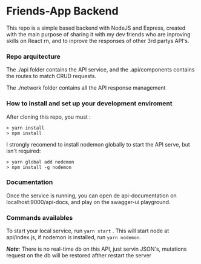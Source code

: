 # Friends-App Backend

This repo is a simple based backend with NodeJS and Express, created with the main purpose of sharing it with my dev friends who are inproving skills on React rn, and to inprove the responses of other 3rd partys API's.

### Repo arquitecture
The ./api folder contains the API service, and the .api/components contains the routes to match CRUD requests.

The ./network folder contains all the API response management

### How to install and set up your development enviroment

After cloning this repo, you must : 

```
> yarn install
> npm install

```
I strongly recomend to install nodemon globally to start the API serve, but isn't required:

```
> yarn global add nodemon
> npm install -g nodemon

```
### Documentation
Once the service is running, you can open de api-documentation on localhost:9000/api-docs, and play on the swagger-ui playground.

### Commands availables

To start your local service, run `yarn start` . This will start node at api/index.js, if nodemon is installed, run `yarn nodemon`.


**_Note_**: There is no real-time db on this API, just servin JSON's, mutations request on the db will be restored afther restart the server